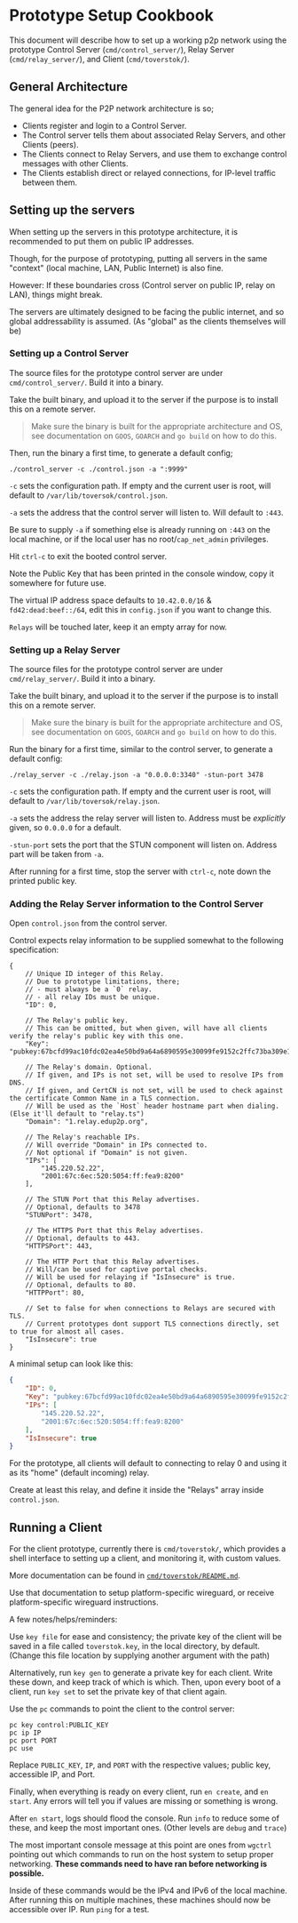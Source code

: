 # Prototype Setup Cookbook

This document will describe how to set up a working p2p network using the prototype Control Server (`cmd/control_server/`), Relay Server (`cmd/relay_server/`), and Client (`cmd/toverstok/`).

## General Architecture

The general idea for the P2P network architecture is so;

- Clients register and login to a Control Server.
- The Control server tells them about associated Relay Servers, and other Clients (peers).
- The Clients connect to Relay Servers, and use them to exchange control messages with other Clients.
- The Clients establish direct or relayed connections, for IP-level traffic between them.

## Setting up the servers

When setting up the servers in this prototype architecture, 
it is recommended to put them on public IP addresses.

Though, for the purpose of prototyping, putting all servers in the same "context" (local machine, LAN, Public Internet) is also fine.

However: If these boundaries cross (Control server on public IP, relay on LAN), things might break.

The servers are ultimately designed to be facing the public internet, and so global addressability is assumed. (As "global" as the clients themselves will be)

### Setting up a Control Server

The source files for the prototype control server are under `cmd/control_server/`. Build it into a binary.

Take the built binary, and upload it to the server if the purpose is to install this on a remote server.

> Make sure the binary is built for the appropriate architecture and OS,
> see documentation on `GOOS`, `GOARCH` and `go build` on how to do this.

Then, run the binary a first time, to generate a default config;

`./control_server -c ./control.json -a ":9999"`

`-c` sets the configuration path. If empty and the current user is root, will default to `/var/lib/toversok/control.json`.

`-a` sets the address that the control server will listen to. Will default to `:443`.

Be sure to supply `-a` if something else is already running on `:443` on the local machine,
or if the local user has no root/`cap_net_admin` privileges.

Hit `ctrl-c` to exit the booted control server.

Note the Public Key that has been printed in the console window, copy it somewhere for future use.

The virtual IP address space defaults to `10.42.0.0/16` & `fd42:dead:beef::/64`, edit this in `config.json` if you want to change this.

`Relays` will be touched later, keep it an empty array for now.

### Setting up a Relay Server

The source files for the prototype control server are under `cmd/relay_server/`. Build it into a binary.

Take the built binary, and upload it to the server if the purpose is to install this on a remote server.

> Make sure the binary is built for the appropriate architecture and OS,
> see documentation on `GOOS`, `GOARCH` and `go build` on how to do this.

Run the binary for a first time, similar to the control server, to generate a default config:

`./relay_server -c ./relay.json -a "0.0.0.0:3340" -stun-port 3478`

`-c` sets the configuration path. If empty and the current user is root, will default to `/var/lib/toversok/relay.json`.

`-a` sets the address the relay server will listen to. Address must be *explicitly* given, so `0.0.0.0` for a default.

`-stun-port` sets the port that the STUN component will listen on. Address part will be taken from `-a`.

After running for a first time, stop the server with `ctrl-c`, note down the printed public key.

### Adding the Relay Server information to the Control Server

Open `control.json` from the control server.

Control expects relay information to be supplied somewhat to the following specification:

```json5
{
    // Unique ID integer of this Relay.
    // Due to prototype limitations, there;
    // - must always be a `0` relay.
    // - all relay IDs must be unique.
    "ID": 0,
  
    // The Relay's public key.
    // This can be omitted, but when given, will have all clients verify the relay's public key with this one.
    "Key": "pubkey:67bcfd99ac10fdc02ea4e50bd9a64a6890595e30099fe9152c2ffc73ba309e1e",
  
    // The Relay's domain. Optional.
    // If given, and IPs is not set, will be used to resolve IPs from DNS.
    // If given, and CertCN is not set, will be used to check against the certificate Common Name in a TLS connection.
    // Will be used as the `Host` header hostname part when dialing. (Else it'll default to "relay.ts")
    "Domain": "1.relay.edup2p.org",
  
    // The Relay's reachable IPs.
    // Will override "Domain" in IPs connected to.
    // Not optional if "Domain" is not given.
    "IPs": [
        "145.220.52.22",
        "2001:67c:6ec:520:5054:ff:fea9:8200"
    ],
  
    // The STUN Port that this Relay advertises.
    // Optional, defaults to 3478
    "STUNPort": 3478,
  
    // The HTTPS Port that this Relay advertises.
    // Optional, defaults to 443.
    "HTTPSPort": 443,
    
    // The HTTP Port that this Relay advertises.
    // Will/can be used for captive portal checks.
    // Will be used for relaying if "IsInsecure" is true.
    // Optional, defaults to 80.
    "HTTPPort": 80,
  
    // Set to false for when connections to Relays are secured with TLS.
    // Current prototypes dont support TLS connections directly, set to true for almost all cases.
    "IsInsecure": true
}
```

A minimal setup can look like this:

```json
{
    "ID": 0,
    "Key": "pubkey:67bcfd99ac10fdc02ea4e50bd9a64a6890595e30099fe9152c2ffc73ba309e1e",
    "IPs": [
        "145.220.52.22",
        "2001:67c:6ec:520:5054:ff:fea9:8200"
    ],
    "IsInsecure": true
}
```

For the prototype, all clients will default to connecting to relay 0 and using it as its "home" (default incoming) relay.

Create at least this relay, and define it inside the "Relays" array inside `control.json`.

## Running a Client

For the client prototype, currently there is `cmd/toverstok/`, which provides a shell interface to setting up a client,
and monitoring it, with custom values.

More documentation can be found in [`cmd/toverstok/README.md`](../cmd/toverstok/README.md).

Use that documentation to setup platform-specific wireguard, or receive platform-specific wireguard instructions.

A few notes/helps/reminders:

Use `key file` for ease and consistency; the private key of the client will be saved in a file called `toverstok.key`, in the local directory, by default. (Change this file location by supplying another argument with the path)

Alternatively, run `key gen` to generate a private key for each client. Write these down, and keep track of which is which. Then, upon every boot of a client, run `key set` to set the private key of that client again.

Use the `pc` commands to point the client to the control server:

```
pc key control:PUBLIC_KEY
pc ip IP
pc port PORT
pc use
```

Replace `PUBLIC_KEY`, `IP`, and `PORT` with the respective values; public key, accessible IP, and Port.

Finally, when everything is ready on every client, run `en create`, and `en start`.
Any errors will tell you if values are missing or something is wrong.

After `en start`, logs should flood the console.
Run `info` to reduce some of these, and keep the most important ones. (Other levels are `debug` and `trace`)

The most important console message at this point are ones from `wgctrl` pointing out which commands to run on the host system to setup proper networking.
**These commands need to have ran before networking is possible.**

Inside of these commands would be the IPv4 and IPv6 of the local machine. After running this on multiple machines, these machines should now be accessible over IP. Run `ping` for a test.